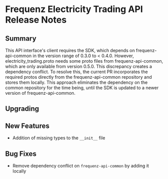 # Frequenz Electricity Trading API Release Notes

## Summary

This API interface's client requires the SDK, which depends on
frequenz-api-common in the version range of 0.3.0 to < 0.4.0. However,
electricity_trading.proto needs some proto files from frequenz-api-common,
which are only available from version 0.5.0. This discrepancy creates
a dependency conflict. To resolve this, the current PR incorporates
the required protos directly from the frequenz-api-common repository and
stores them locally. This approach eliminates the dependency on the common
repository for the time being, until the SDK is updated to a newer version
of frequenz-api-common.

## Upgrading

<!-- Here goes notes on how to upgrade from previous versions, including deprecations and what they should be replaced with -->

## New Features

* Addition of missing types to the `__init__` file

## Bug Fixes

* Remove dependency conflict on `frequenz-api-common` by adding it locally
